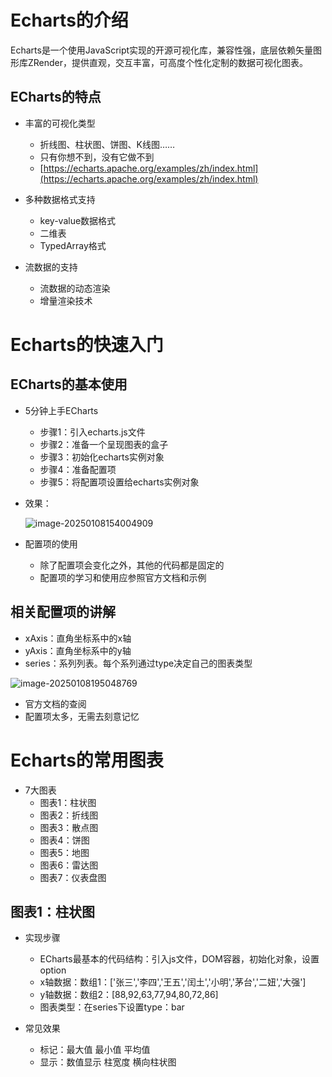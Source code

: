 # Echarts的介绍

Echarts是一个使用JavaScript实现的开源可视化库，兼容性强，底层依赖矢量图形库ZRender，提供直观，交互丰富，可高度个性化定制的数据可视化图表。

## ECharts的特点

- 丰富的可视化类型
  - 折线图、柱状图、饼图、K线图……
  - 只有你想不到，没有它做不到
  - [https://echarts.apache.org/examples/zh/index.html](https://echarts.apache.org/examples/zh/index.html)
- 多种数据格式支持
  - key-value数据格式
  - 二维表
  - TypedArray格式

- 流数据的支持
  - 流数据的动态渲染
  - 增量渲染技术


# Echarts的快速入门

## ECharts的基本使用

- 5分钟上手ECharts

  - 步骤1：引入echarts.js文件
  - 步骤2：准备一个呈现图表的盒子
  - 步骤3：初始化echarts实例对象
  - 步骤4：准备配置项
  - 步骤5：将配置项设置给echarts实例对象

- 效果：

  ![image-20250108154004909](G:\echarts-online\study\assets\效果图)

- 配置项的使用
  - 除了配置项会变化之外，其他的代码都是固定的
  - 配置项的学习和使用应参照官方文档和示例

## 相关配置项的讲解

- xAxis：直角坐标系中的x轴
- yAxis：直角坐标系中的y轴
- series：系列列表。每个系列通过type决定自己的图表类型

![image-20250108195048769](G:\echarts-online\study\assets\image-20250108195048769.png)

- 官方文档的查阅
- 配置项太多，无需去刻意记忆





# Echarts的常用图表

- 7大图表
  - 图表1：柱状图
  - 图表2：折线图
  - 图表3：散点图
  - 图表4：饼图
  - 图表5：地图
  - 图表6：雷达图
  - 图表7：仪表盘图

## 图表1：柱状图

- 实现步骤
  - ECharts最基本的代码结构：引入js文件，DOM容器，初始化对象，设置option
  - x轴数据：数组1：['张三','李四','王五','闰土','小明','茅台','二妞','大强']
  - y轴数据：数组2：[88,92,63,77,94,80,72,86]
  - 图表类型：在series下设置type：bar

- 常见效果
  - 标记：最大值  最小值  平均值
  - 显示：数值显示  柱宽度  横向柱状图

